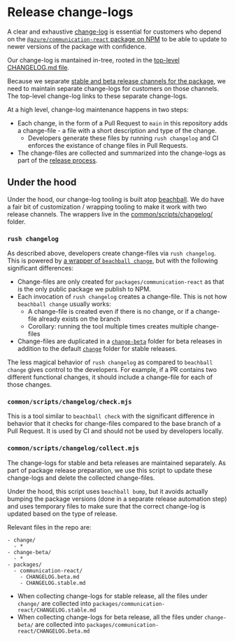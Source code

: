 # Release change-logs

A clear and exhaustive [change-log](https://en.wikipedia.org/wiki/Changelog) is essential for customers who depend on the [`@azure/communication-react` package on NPM](https://www.npmjs.com/package/@azure/communication-react) to be able to update to newer versions of the package with confidence.

Our change-log is mantained in-tree, rooted in the [top-level CHANGELOG.md file](https://github.com/Azure/communication-ui-library/blob/main/CHANGELOG.md).

Because we separate [stable and beta release channels for the package](./beta-only-features.md), we need to maintain separate change-logs for customers on those channels. The top-level change-log links to these separate change-logs.

At a high level, change-log maintenance happens in two steps:

- Each change, in the form of a Pull Request to `main` in this repository adds a change-file - a file with a short description and type of the change.
  - Developers generate these files by running `rush changelog` and CI enforces the existance of change files in Pull Requests.
- The change-files are collected and summarized into the change-logs as part of the [release process](../releases/creating-a-release.md).

## Under the hood

Under the hood, our change-log tooling is built atop [beachball](https://microsoft.github.io/beachball/overview/getting-started.html). We do have a fair bit of customization / wrapping tooling to make it work with two release channels. The wrappers live in the [common/scripts/changelog/](../../common/scripts/changelog/) folder.

### `rush changelog`

As described above, developers create change-files via `rush changelog`. This is powered by [a wrapper of `beachball change`](../../common/scripts/changelog/change.mjs), but with the following significant differences:

- Change-files are only created for `packages/communication-react` as that is the only public package we publish to NPM.
- Each invocation of `rush changelog` creates a change-file. This is not how `beachball change` usually works:
  - A change-file is created even if there is no change, or if a change-file already exists on the branch
  - Corollary: running the tool multiple times creates multiple change-files
- Change-files are duplicated in a [`change-beta`](../../change-beta) folder for beta releases in addition to the default [`change`](../../change) folder for stable releases.

The less magical behavior of `rush changelog` as compared to `beachball change` gives control to the developers. For example, if a PR contains two different functional changes, it should include a change-file for each of those changes.

### `common/scripts/changelog/check.mjs`

This is a tool similar to `beachball check` with the significant difference in behavior that it checks for change-files compared to the base branch of a Pull Request. It is used by CI and should not be used by developers locally.

### `common/scripts/changelog/collect.mjs`

The change-logs for stable and beta releases are maintained separately. As part of package release preparation, we use this script to update these change-logs and delete the collected change-files.

Under the hood, this script uses `beachball bump`, but it avoids actually bumping the package versions (done in a separate release automation step) and uses temporary files to make sure that the correct change-log is updated based on the type of release.

Relevant files in the repo are:

    - change/
      - *
    - change-beta/
      - *
    - packages/
      - communication-react/
        - CHANGELOG.beta.md
        - CHANGELOG.stable.md

- When collecting change-logs for stable release, all the files under `change/` are collected into `packages/communication-react/CHANGELOG.stable.md`
- When collecting change-logs for beta release, all the files under `change-beta/` are collected into `packages/communication-react/CHANGELOG.beta.md`